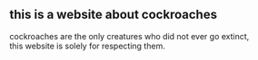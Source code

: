 ## this is a website about cockroaches
cockroaches are the only creatures who did not ever go extinct,<br>
this website is solely for respecting them.